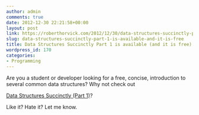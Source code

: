 ```yaml
---
author: admin
comments: true
date: 2012-12-30 22:21:58+00:00
layout: post
link: https://roberthorvick.com/2012/12/30/data-structures-succinctly-part-1-is-available-and-it-is-free/
slug: data-structures-succinctly-part-1-is-available-and-it-is-free
title: Data Structures Succinctly Part 1 is available (and it is free)
wordpress_id: 170
categories:
- Programming
---
```


Are you a student or developer looking for a free, concise, introduction to several common data structures?  Why not check out


[Data Structures Succinctly (Part 1)](http://bit.ly/TVeRf8)?










Like it?  Hate it?  Let me know.

